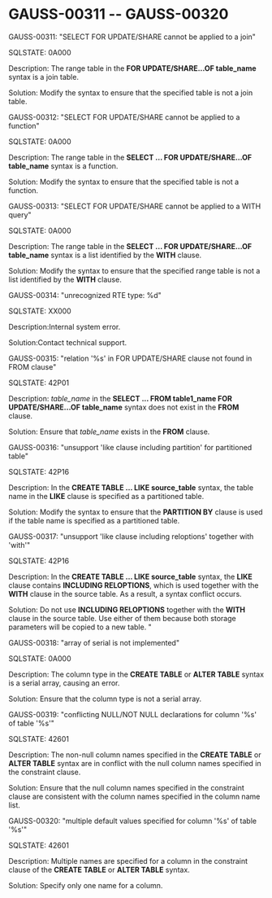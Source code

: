 # GAUSS-00311 -- GAUSS-00320<a name="EN-US_TOPIC_0302073297"></a>

GAUSS-00311: "SELECT FOR UPDATE/SHARE cannot be applied to a join"

SQLSTATE: 0A000

Description: The range table in the  **FOR UPDATE/SHARE...OF table\_name**  syntax is a join table.

Solution: Modify the syntax to ensure that the specified table is not a join table. 

GAUSS-00312: "SELECT FOR UPDATE/SHARE cannot be applied to a function"

SQLSTATE: 0A000

Description: The range table in the  **SELECT ... FOR UPDATE/SHARE...OF table\_name**  syntax is a function.

Solution: Modify the syntax to ensure that the specified table is not a function.

GAUSS-00313: "SELECT FOR UPDATE/SHARE cannot be applied to a WITH query"

SQLSTATE: 0A000

Description: The range table in the  **SELECT ... FOR UPDATE/SHARE...OF table\_name**  syntax is a list identified by the  **WITH**  clause.

Solution: Modify the syntax to ensure that the specified range table is not a list identified by the  **WITH**  clause. 

GAUSS-00314: "unrecognized RTE type: %d"

SQLSTATE: XX000

Description:Internal system error.

Solution:Contact technical support.

GAUSS-00315: "relation '%s' in FOR UPDATE/SHARE clause not found in FROM clause"

SQLSTATE: 42P01

Description:  _table\_name_  in the  **SELECT ... FROM table1\_name FOR UPDATE/SHARE...OF table\_name**  syntax does not exist in the  **FROM**  clause.

Solution: Ensure that  _table\_name_  exists in the  **FROM**  clause.

GAUSS-00316: "unsupport 'like clause including partition' for partitioned table"

SQLSTATE: 42P16

Description: In the  **CREATE TABLE ... LIKE source\_table**  syntax, the table name in the  **LIKE**  clause is specified as a partitioned table.

Solution: Modify the syntax to ensure that the  **PARTITION BY**  clause is used if the table name is specified as a partitioned table.

GAUSS-00317: "unsupport 'like clause including reloptions' together with 'with'"

SQLSTATE: 42P16

Description: In the  **CREATE TABLE ... LIKE source\_table**  syntax, the  **LIKE**  clause contains  **INCLUDING RELOPTIONS**, which is used together with the  **WITH**  clause in the source table. As a result, a syntax conflict occurs.

Solution: Do not use  **INCLUDING RELOPTIONS**  together with the  **WITH**  clause in the source table. Use either of them because both storage parameters will be copied to a new table. "

GAUSS-00318: "array of serial is not implemented"

SQLSTATE: 0A000

Description: The column type in the  **CREATE TABLE**  or  **ALTER TABLE**  syntax is a serial array, causing an error.

Solution: Ensure that the column type is not a serial array.

GAUSS-00319: "conflicting NULL/NOT NULL declarations for column '%s' of table '%s'"

SQLSTATE: 42601

Description: The non-null column names specified in the  **CREATE TABLE**  or  **ALTER TABLE**  syntax are in conflict with the null column names specified in the constraint clause.

Solution: Ensure that the null column names specified in the constraint clause are consistent with the column names specified in the column name list.

GAUSS-00320: "multiple default values specified for column '%s' of table '%s'"

SQLSTATE: 42601

Description: Multiple names are specified for a column in the constraint clause of the  **CREATE TABLE**  or  **ALTER TABLE**  syntax.

Solution: Specify only one name for a column.

